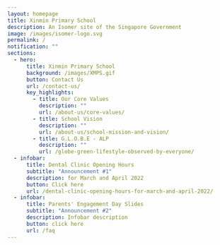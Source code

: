 ```yaml
---
layout: homepage
title: Xinmin Primary School
description: An Isomer site of the Singapore Government
image: /images/isomer-logo.svg
permalink: /
notification: ""
sections:
  - hero:
      title: Xinmin Primary School
      background: /images/XMPS.gif
      button: Contact Us
      url: /contact-us/
      key_highlights:
        - title: Our Core Values
          description: ""
          url: /about-us/core-values/
        - title: School Vision
          description: ""
          url: /about-us/school-mission-and-vision/
        - title: G.L.O.B.E - ALP
          description: ""
          url: /globe-green-lifestyle-observed-by-everyone/
  - infobar:
      title: Dental Clinic Opening Hours
      subtitle: "Announcement #1"
      description: for March and April 2022
      button: Click here
      url: /dental-clinic-opening-hours-for-march-and-april-2022/
  - infobar:
      title: Parents' Engagement Day Slides
      subtitle: "Announcement #2"
      description: Infobar description
      button: click here
      url: /faq
---
```

